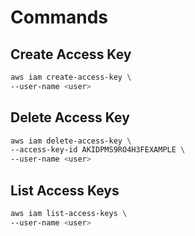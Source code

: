 # Commands

## Create Access Key
```sh
aws iam create-access-key \
--user-name <user>
```

## Delete Access Key
```sh
aws iam delete-access-key \
--access-key-id AKIDPMS9RO4H3FEXAMPLE \
--user-name <user>
```

## List Access Keys
```sh
aws iam list-access-keys \
--user-name <user>
```
